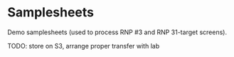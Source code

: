 # Samplesheets

Demo samplesheets (used to process RNP #3 and RNP 31-target screens).

TODO: store on S3, arrange proper transfer with lab
